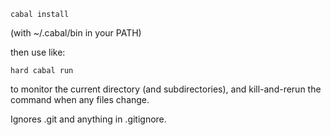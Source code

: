 ```
cabal install
```
(with ~/.cabal/bin in your PATH)

then use like:
```
hard cabal run
```

to monitor the current directory (and subdirectories),
and kill-and-rerun the command when any files change.

Ignores .git and anything in .gitignore.